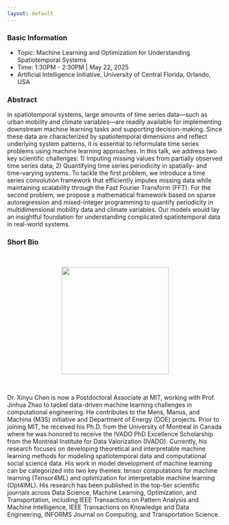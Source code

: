 ```yaml
---
layout: default
---
```


### Basic Information

- Topic: Machine Learning and Optimization for Understanding Spatiotemporal Systems
- Time: 1:30PM - 2:30PM | May 22, 2025
- Artificial Intelligence Initiative, University of Central Florida, Orlando, USA

### Abstract

In spatiotemporal systems, large amounts of time series data—such as urban mobility and climate variables—are readily available for implementing downstream machine learning tasks and supporting decision-making. Since these data are characterized by spatiotemporal dimensions and reflect underlying system patterns, it is essential to reformulate time series problems using machine learning approaches. In this talk, we address two key scientific challenges: 1) Imputing missing values from partially observed time series data; 2) Quantifying time series periodicity in spatially- and time-varying systems. To tackle the first problem, we introduce a time series convolution framework that efficiently imputes missing data while maintaining scalability through the Fast Fourier Transform (FFT). For the second problem, we propose a mathematical framework based on sparse autoregression and mixed-integer programming to quantify periodicity in multidimensional mobility data and climate variables. Our models would lay an insightful foundation for understanding complicated spatiotemporal data in real-world systems.


### Short Bio

<br>

<p align="center">
<img align="middle" src="https://spatiotemporal-data.github.io/images/xinyu24.png" width="250" />
</p>

<br>

Dr. Xinyu Chen is now a Postdoctoral Associate at MIT, working with Prof. Jinhua Zhao to tackel data-driven machine learning challenges in computational engineering. He contributes to the Mens, Manus, and Machina (M3S) initiative and Department of Energy (DOE) projects. Prior to joining MIT, he received his Ph.D. from the University of Montreal in Canada where he was honored to receive the IVADO PhD Excellence Scholarship from the Montreal Institute for Data Valorization (IVADO). Currently, his research focuses on developing theoretical and interpretable machine learning methods for modeling spatiotemporal data and computational social science data. His work in model development of machine learning can be categorized into two key themes: tensor computations for machine learning (Tensor4ML) and optimization for interpretable machine learning (Opt4IML). His research has been published in the top-tier scientific journals across Data Science, Machine Learning, Optimization, and Transportation, including IEEE Transactions on Pattern Analysis and Machine Intelligence, IEEE Transactions on Knowledge and Data Engineering, INFORMS Journal on Computing, and Transportation Science.



<br>
